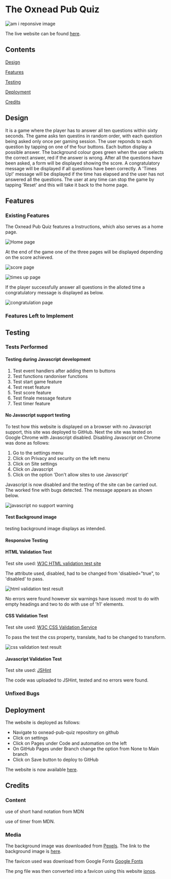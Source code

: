 # The Oxnead Pub Quiz

![am i reponsive image](readme/amireponsive.png)

The live website can be found [here](https://redfoxofwealden.github.io/oxnead-pub-quiz/).

## Contents

[Design](#design)

[Features](#features)

[Testing](#testing)

[Deployment](#deployment)

[Credits](#credits)

## Design

It is a game where the player has to answer all ten questions within sixty seconds. The game asks ten questins in random order, with each question being asked only once per gaming session. The user reponds to each question by tapping on one of the four buttons. Each button display a possible answer. The background colour goes green when the user selects the correct answer, red if the answer is wrong. After all the questions have been asked, a form will be displayed showing the score. A congratulatory message will be displayed if all questions have been correctly. A \'Times Up!\' message will be displayed if the time has elapsed and the user has not answered all the questions. The user at any time can stop the game by tapping \'Reset\' and this will take it back to the home page.

## Features

### Existing Features

The Oxnead Pub Quiz features a Instructions, which also serves as a home page.

![Home page](readme/home-page.png)

At the end of the game one of the three pages will be displayed depending on the score achieved.

![score page](readme/quiz-score-result.png)

![times up page](readme/times-up-result.png)

If the player successfully answer all questions in the alloted time a congratulatory message is displayed as below.

![congratulation page](readme/congrats-all-questions-result.png)

### Features Left to Implement

## Testing

### Tests Performed

#### Testing during Javascript development

1. Test event handlers after adding them to buttons
1. Test functions randoniser functions
1. Test start game feature
1. Test reset feature
1. Test score feature
1. Test finale message feature
1. Test timer feature

#### No Javascript support testing

To test how this website is displayed on a browser with no Javascript support, this site was deployed to GitHub.  Next the site was tested on Google Chrome with Javascript disabled. Disabling Javascript on Chrome was done as follows:

1. Go to the settings menu
1. Click on Privacy and security on the left menu
1. Click on Site settings
1. Click on Javascript
1. Click on the option 'Don't allow sites to use Javascript'

Javascript is now disabled and the testing of the site can be carried out. The worked fine with bugs detected. The message appears as shown below.

![javascript no support warning](readme/no-javascript-warning.png)

#### Test Background image

testing background image displays as intended.

#### Responsive Testing

#### HTML Validation Test

Test site used: [W3C HTML validation test site](https://validator.w3.org/#validate_by_input)

The attribute used, disabled, had to be changed from 'disabled="true", to 'disabled' to pass.

![html validation test result](readme/w3c-html-validation-test-result.png)

No errors were found however six warnings have issued: most to do with empty headings and two to do with use of \'h1\' elements.

#### CSS Validation Test

Test site used: [W3C CSS Validation Service](https://jigsaw.w3.org/css-validator/#validate_by_input)

To pass the test the css property, translate, had to be changed to transform.

  ![css validation test result](readme/w3c-css-validation-test-result.png)

#### Javascript Validation Test

Test site used: [JSHint](https://jshint.com/)

The code was uploaded to JSHint, tested and no errors were found.

### Unfixed Bugs

## Deployment

The website is deployed as follows:

- Navigate to oxnead-pub-quiz repository on github
- Click on settings
- Click on Pages under Code and automation on the left
- On GitHub Pages under Branch change the option from None to Main branch
- Click on Save button to deploy to GitHub

The website is now available [here](https://redfoxofwealden.github.io/oxnead-pub-quiz/).

## Credits

### Content

use of short hand notation from MDN

use of timer from MDN.


### Media

The background image was downloaded from [Pexels](https://www.pexels.com/).
The link to the background image is [here](https://www.pexels.com/photo/blue-harp-decor-on-brown-wooden-table-63633/).

The favicon used was download from Google Fonts [Google Fonts](https://fonts.google.com/icons?selected=Material+Symbols+Outlined:sports_bar:FILL@0;wght@400;GRAD@0;opsz@24&icon.query=beer)

The png file was then converted into a favicon using this website [ionos](https://www.ionos.co.uk/tools/favicon-generator#tool).
